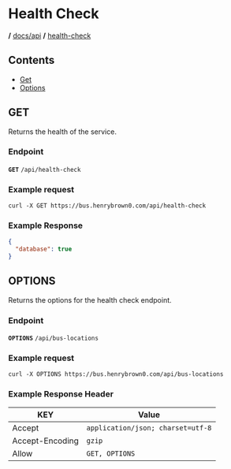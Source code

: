 # Health Check

**/**  [docs/api](../)  **/**  [health-check](#Health-Check)

## Contents

- [Get](#GET)
- [Options](#OPTIONS)

## GET

Returns the health of the service.

### Endpoint

**`GET`** `/api/health-check`

### Example request

```curl
curl -X GET https://bus.henrybrown0.com/api/health-check
```

### Example Response

```json
{
  "database": true
}
```

## OPTIONS

Returns the options for the health check endpoint.

### Endpoint

**`OPTIONS`** `/api/bus-locations`

### Example request

```curl
curl -X OPTIONS https://bus.henrybrown0.com/api/bus-locations
```

### Example Response Header

| KEY             | Value                             |
| --------------- | --------------------------------- |
| Accept          | `application/json; charset=utf-8` |
| Accept-Encoding | `gzip`                            |
| Allow           | `GET, OPTIONS`                    |